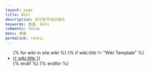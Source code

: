 ```yaml
---
layout: page
title: Wiki
description: 好记性不如烂笔头
keywords: 维基, Wiki
comments: false
menu: 维基
permalink: /wiki/
---
```


>

<ul class="listing">
{% for wiki in site.wiki %}
{% if wiki.title != "Wiki Template" %}
<li class="listing-item"><a href="{{ wiki.url }}">{{ wiki.title }}</a></li>
{% endif %}
{% endfor %}
</ul>
